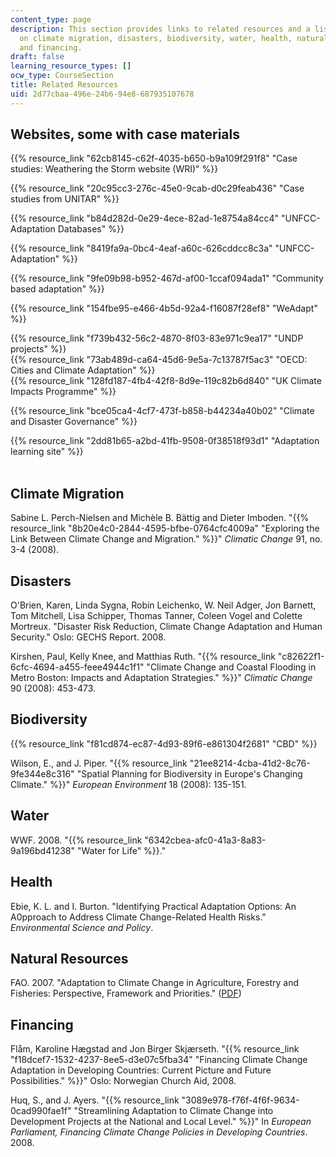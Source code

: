 ```yaml
---
content_type: page
description: This section provides links to related resources and a list of books
  on climate migration, disasters, biodiversity, water, health, natural resources,
  and financing.
draft: false
learning_resource_types: []
ocw_type: CourseSection
title: Related Resources
uid: 2d77cbaa-496e-24b6-94e8-687935107678
---
```

## Websites, some with case materials

{{% resource_link "62cb8145-c62f-4035-b650-b9a109f291f8" "Case studies: Weathering the Storm website (WRI)" %}}

{{% resource_link "20c95cc3-276c-45e0-9cab-d0c29feab436" "Case studies from UNITAR" %}}

{{% resource_link "b84d282d-0e29-4ece-82ad-1e8754a84cc4" "UNFCC- Adaptation Databases" %}}

{{% resource_link "8419fa9a-0bc4-4eaf-a60c-626cddcc8c3a" "UNFCC-Adaptation" %}}

{{% resource_link "9fe09b98-b952-467d-af00-1ccaf094ada1" "Community based adaptation" %}}

{{% resource_link "154fbe95-e466-4b5d-92a4-f16087f28ef8" "WeAdapt" %}}

{{% resource_link "f739b432-56c2-4870-8f03-83e971c9ea17" "UNDP projects" %}}   
{{% resource_link "73ab489d-ca64-45d6-9e5a-7c13787f5ac3" "OECD: Cities and Climate Adaptation" %}}   
{{% resource_link "128fd187-4fb4-42f8-8d9e-119c82b6d840" "UK Climate Impacts Programme" %}}

{{% resource_link "bce05ca4-4cf7-473f-b858-b44234a40b02" "Climate and Disaster Governance" %}}

{{% resource_link "2dd81b65-a2bd-41fb-9508-0f38518f93d1" "Adaptation learning site" %}}   
 

## Climate Migration

Sabine L. Perch-Nielsen and Michèle B. Bättig and Dieter Imboden. "{{% resource_link "8b20e4c0-2844-4595-bfbe-0764cfc4009a" "Exploring the Link Between Climate Change and Migration." %}}" *Climatic Change* 91, no. 3-4 (2008).

## Disasters

O'Brien, Karen, Linda Sygna, Robin Leichenko, W. Neil Adger, Jon Barnett, Tom Mitchell, Lisa Schipper, Thomas Tanner, Coleen Vogel and Colette Mortreux. "Disaster Risk Reduction, Climate Change Adaptation and Human Security." Oslo: GECHS Report. 2008.

Kirshen, Paul, Kelly Knee, and Matthias Ruth. "{{% resource_link "c82622f1-6cfc-4694-a455-feee4944c1f1" "Climate Change and Coastal Flooding in Metro Boston: Impacts and Adaptation Strategies." %}}" *Climatic Change* 90 (2008): 453-473.

## Biodiversity

{{% resource_link "f81cd874-ec87-4d93-89f6-e861304f2681" "CBD" %}}

Wilson, E., and J. Piper. "{{% resource_link "21ee8214-4cba-41d2-8c76-9fe344e8c316" "Spatial Planning for Biodiversity in Europe's Changing Climate." %}}" *European Environment* 18 (2008): 135-151.

## Water

WWF. 2008. "{{% resource_link "6342cbea-afc0-41a3-8a83-9a196bd41238" "Water for Life" %}}."

## Health

Ebie, K. L. and I. Burton. "Identifying Practical Adaptation Options: An A0pproach to Address Climate Change-Related Health Risks." *Environmental Science and Policy*.

## Natural Resources

FAO. 2007. "Adaptation to Climate Change in Agriculture, Forestry and Fisheries: Perspective, Framework and Priorities." ([PDF](ftp://ftp.fao.org/docrep/fao/009/j9271e/j9271e.pdf))

## Financing

Flåm, Karoline Hægstad and Jon Birger Skjærseth. "{{% resource_link "f18dcef7-1532-4237-8ee5-d3e07c5fba34" "Financing Climate Change Adaptation in Developing Countries: Current Picture and Future Possibilities." %}}" Oslo: Norwegian Church Aid, 2008.

Huq, S., and J. Ayers. "{{% resource_link "3089e978-f76f-4f6f-9634-0cad990fae1f" "Streamlining Adaptation to Climate Change into Development Projects at the National and Local Level." %}}" In *European Parliament, Financing Climate Change Policies in Developing Countries*. 2008.